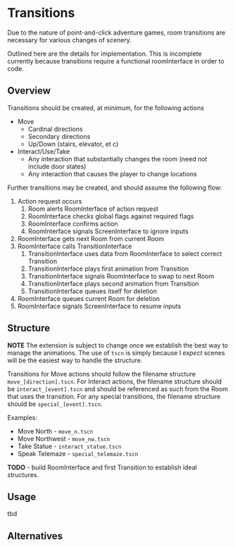 # Transitions
Due to the nature of point-and-click adventure games, room transitions are necessary
for various changes of scenery.

Outlined here are the details for implementation. This is incomplete currently because
transitions require a functional roomInterface in order to code.
## Overview
Transitions should be created, at minimum, for the following actions
- Move 
	- Cardinal directions
	- Secondary directions
	- Up/Down (stairs, elevator, et c)
- Interact/Use/Take
	- Any interaction that substantially changes the room (need not include door states)
	- Any interaction that causes the player to change locations

Further transitions may be created, and should assume the following flow:
1. Action request occurs
	1. Room alerts RoomInterface of action request
	2. RoomInterface checks global flags against required flags
	3. RoomInterface confirms action
	4. RoomInterface signals ScreenInterface to ignore inputs
2. RoomInterface gets next Room from current Room
3. RoomInterface calls TransitionInterface
	1. TransitionInterface uses data from RoomInterface to select correct Transition
	2. TransitionInterface plays first animation from Transition
	3. TransitionInterface signals RoomInterface to swap to next Room
	4. TransitionInterface plays second animation from Transition
	5. TransitionInterface queues itself for deletion
4. RoomInterface queues current Room for deletion
5. RoomInterface signals ScreenInterface to resume inputs
## Structure
**NOTE** The extension is subject to change once we establish the best way to manage
the animations. The use of `tscn` is simply because I *expect* scenes will be the
easiest way to handle the structure.

Transitions for Move actions should follow the filename structure `move_[direction].tscn`.
For Interact actions, the filename structure should be `interact_[event].tscn` and should
be referenced as such from the Room that uses the transition. For any special transitions,
the filename structure should be `special_[event].tscn`.

Examples:
- Move North - `move_n.tscn`
- Move Northwest - `move_nw.tscn`
- Take Statue - `interact_statue.tscn`
- Speak Telemaze - `special_telemaze.tscn`

**TODO** - build RoomInterface and first Transition to establish ideal structures.
## Usage
tbd
## Alternatives